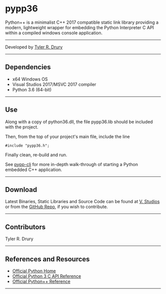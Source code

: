 # pypp36

Python++ is a minimalist C++ 2017 compatible static link library providing a modern, lightweight wrapper for embedding the Python Interpreter C API within a compiled windows console application.

---

Developed by [Tyler R. Drury](https://vigilance91.github.io/)

---

## Dependencies

* x64 Windows OS
* Visual Studios 2017/MSVC 2017 compiler
* Python 3.6 (64-bit)

---

## Use

Along with a copy of python36.dll, the file pypp36.lib should be included with the project.
    
Then, from the top of your project's main file, include the line

    #include "pypp36.h";
    
Finally clean, re-build and run.

See [pypp-cli](https://github.com/vigilance91/pypp-cli) for more in-depth walk-through of starting a Python embedded C++ application.

---

## Download

Latest Binaries, Static Libraries and Source Code can be found at
[V. Studios]() or from the [GitHub Repo](https://github.com/vigilance91/pypp36),
if you wish to contribute.

---

## Contributors
   Tyler R. Drury
   

---

## References and Resources

* [Official Python Home](https://www.python.org/)
* [Official Python 3 C API Reference](https://docs.python.org/3/c-api/intro.html)
* [Official Python++ Reference]()

---